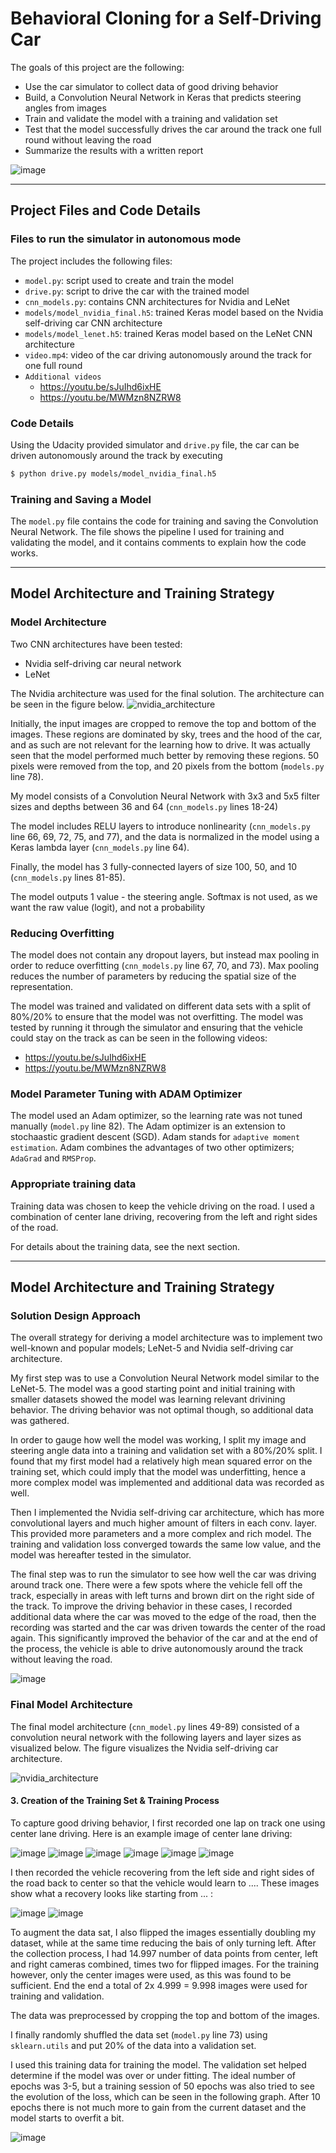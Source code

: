 # Behavioral Cloning for a Self-Driving Car

The goals of this project are the following:
* Use the car simulator to collect data of good driving behavior
* Build, a Convolution Neural Network in Keras that predicts steering angles from images
* Train and validate the model with a training and validation set
* Test that the model successfully drives the car around the track one full round without leaving the road
* Summarize the results with a written report

![image](docs/video.gif)


[//]: # (Image References)

[image1]: ./examples/placeholder.png "Model Visualization"
[image2]: ./examples/placeholder.png "Grayscaling"
[image3]: ./examples/placeholder_small.png "Recovery Image"
[image4]: ./examples/placeholder_small.png "Recovery Image"
[image5]: ./examples/placeholder_small.png "Recovery Image"
[image6]: ./examples/placeholder_small.png "Normal Image"
[image7]: ./examples/placeholder_small.png "Flipped Image"


---
## Project Files and Code Details

### Files to run the simulator in autonomous mode

The project includes the following files:
* `model.py`: script used to create and train the model
* `drive.py`: script to drive the car with the trained model
* `cnn_models.py`: contains CNN architectures for Nvidia and LeNet
* `models/model_nvidia_final.h5`: trained Keras model based on the Nvidia self-driving car CNN architecture
* `models/model_lenet.h5`: trained Keras model based on the LeNet CNN architecture
* `video.mp4`: video of the car driving autonomously around the track for one full round
* `Additional videos`
    * https://youtu.be/sJuIhd6ixHE
    * https://youtu.be/MWMzn8NZRW8

### Code Details
Using the Udacity provided simulator and `drive.py` file, the car can be driven autonomously around the track by executing
```sh
$ python drive.py models/model_nvidia_final.h5
```

### Training and Saving a Model
The `model.py` file contains the code for training and saving the Convolution Neural Network. The file shows the pipeline I used for training and validating the model, and it contains comments to explain how the code works.

---
## Model Architecture and Training Strategy
### Model Architecture

Two CNN architectures have been tested:
* Nvidia self-driving car neural network
* LeNet

The Nvidia architecture was used for the final solution. The architecture can be seen in the figure below.
![nvidia_architecture](docs/model_nvidia_architecture.png)

Initially, the input images are cropped to remove the top and bottom of the images. These regions are dominated by sky, trees and the hood of the car, and as such are not relevant for the learning how to drive. It was actually seen that the model performed much better by removing these regions. 50 pixels were removed from the top, and 20 pixels from the bottom (`models.py` line 78).

My model consists of a Convolution Neural Network with 3x3 and 5x5 filter sizes and depths between 36 and 64 (`cnn_models.py` lines 18-24)

The model includes RELU layers to introduce nonlinearity (`cnn_models.py` line 66, 69, 72, 75, and 77), and the data is normalized in the model using a Keras lambda layer (`cnn_models.py` line 64).

Finally, the model has 3 fully-connected layers of size 100, 50, and 10 (`cnn_models.py` lines 81-85).

The model outputs 1 value - the steering angle. Softmax is not used, as we want the raw value (logit), and not a probability

### Reducing Overfitting

The model does not contain any dropout layers, but instead max pooling in order to reduce overfitting (`cnn_models.py` line 67, 70, and 73). Max pooling reduces the number of parameters by reducing the spatial size of the representation.

The model was trained and validated on different data sets with a split of 80%/20% to ensure that the model was not overfitting. The model was tested by running it through the simulator and ensuring that the vehicle could stay on the track as can be seen in the following videos:
* https://youtu.be/sJuIhd6ixHE
* https://youtu.be/MWMzn8NZRW8

### Model Parameter Tuning with ADAM Optimizer

The model used an Adam optimizer, so the learning rate was not tuned manually (`model.py` line 82). The Adam optimizer is an extension to stochaastic gradient descent (SGD). Adam stands for `adaptive moment estimation`. Adam combines the advantages of two other optimizers; `AdaGrad` and `RMSProp`.

### Appropriate training data

Training data was chosen to keep the vehicle driving on the road. I used a combination of center lane driving, recovering from the left and right sides of the road.

For details about the training data, see the next section.

---
## Model Architecture and Training Strategy

### Solution Design Approach

The overall strategy for deriving a model architecture was to implement two well-known and popular models; LeNet-5 and Nvidia self-driving car architecture.

My first step was to use a Convolution Neural Network model similar to the LeNet-5. The model was a good starting point and initial training with smaller datasets showed the model was learning relevant drivining behavior. The driving behavior was not optimal though, so additional data was gathered.

In order to gauge how well the model was working, I split my image and steering angle data into a training and validation set with a 80%/20% split. I found that my first model had a relatively high mean squared error on the training set, which could imply that the model was underfitting, hence a more complex model was implemented and additional data was recorded as well.

Then I implemented the Nvidia self-driving car architecture, which has more convolutional layers and much higher amount of filters in each conv. layer. This provided more parameters and a more complex and rich model. The training and validation loss converged towards the same low value, and the model was hereafter tested in the simulator.

The final step was to run the simulator to see how well the car was driving around track one. There were a few spots where the vehicle fell off the track, especially in areas with left turns and brown dirt on the right side of the track. To improve the driving behavior in these cases, I recorded additional data where the car was moved to the edge of the road, then the recording was started and the car was driven towards the center of the road again. This significantly improved the behavior of the car and at the end of the process, the vehicle is able to drive autonomously around the track without leaving the road.

![image](docs/video.gif)

### Final Model Architecture

The final model architecture (`cnn_model.py` lines 49-89) consisted of a convolution neural network with the following layers and layer sizes as visualized below. The figure visualizes the Nvidia self-driving car architecture.

![nvidia_architecture](docs/model_nvidia_architecture.png)

#### 3. Creation of the Training Set & Training Process

To capture good driving behavior, I first recorded one lap on track one using center lane driving. Here is an example image of center lane driving:

![image](docs/training_example_1.jpg)
![image](docs/training_example_2.jpg)
![image](docs/training_example_3.jpg)
![image](docs/training_example_4.jpg)
![image](docs/training_example_5.jpg)
![image](docs/training_example_6.jpg)

I then recorded the vehicle recovering from the left side and right sides of the road back to center so that the vehicle would learn to .... These images show what a recovery looks like starting from ... :

![image](docs/recovery_data_1.jpg)
![image](docs/recovery_data_2.jpg)

To augment the data sat, I also flipped the images essentially doubling my dataset, while at the same time reducing the bais of only turning left. After the collection process, I had 14.997 number of data points from center, left and right cameras combined, times two for flipped images. For the training however, only the center images were used, as this was found to be sufficient. End the end a total of 2x 4.999 = 9.998 images were used for training and validation.

The data was preprocessed by cropping the top and bottom of the images.

I finally randomly shuffled the data set (`model.py` line 73) using `sklearn.utils` and put 20% of the data into a validation set.

I used this training data for training the model. The validation set helped determine if the model was over or under fitting. The ideal number of epochs was 3-5, but a training session of 50 epochs was also tried to see the evolution of the loss, which can be seen in the following graph. After 10 epochs there is not much more to gain from the current dataset and the model starts to overfit a bit.

![image](docs/loss_graph.png)
